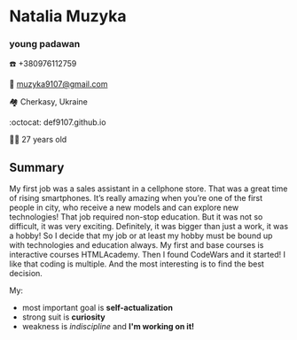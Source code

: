 # Natalia Muzyka
### young padawan
:phone: +380976112759

:e-mail: <muzyka9107@gmail.com>

:houses: Cherkasy, Ukraine

:octocat: def9107.github.io

:woman_technologist: 27 years old

## Summary
My first job was a sales assistant in a cellphone store. That was a great time of rising smartphones. It’s really amazing when you’re one of the first people in city, who receive a new models and can explore new technologies! That job required non-stop education. But it was not so difficult, it was very exciting. Definitely, it was bigger than just a work, it was a hobby! So I decide that my job or at least my hobby must be bound up with technologies and education always. My first and base courses is interactive courses HTMLAcademy. Then I found CodeWars and it started! I like that coding is multiple. And the most interesting is to find the best decision. 

My:
* most important goal is **self-actualization**
* strong suit is **curiosity**
* weakness is *indiscipline* and **I'm working on it!**
